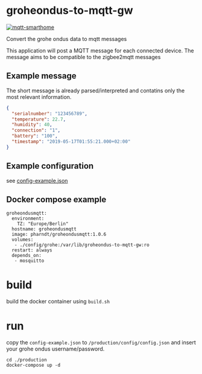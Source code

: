 # groheondus-to-mqtt-gw
[![mqtt-smarthome](https://img.shields.io/badge/mqtt-smarthome-blue.svg)](https://github.com/mqtt-smarthome/mqtt-smarthome)

Convert the grohe ondus data to mqtt messages

This application will post a MQTT message for each connected device.
The message aims to be compatible to the zigbee2mqtt messages

## Example message

The short message is already parsed/interpreted and contatins only the most relevant 
information.

```json
{
  "serialnumber": "123456789",
  "temperature": 22.7,
  "humidity": 40,
  "connection": "1",
  "battery": "100",
  "timestamp": "2019-05-17T01:55:21.000+02:00"
}
```

## Example configuration
see [config-example.json](config-example.json)

## Docker compose example

```
groheondusmqtt:
  environment:
    TZ: "Europe/Berlin"
  hostname: groheondusmqtt
  image: pharndt/groheondusmqtt:1.0.6
  volumes:
   - ./config/grohe:/var/lib/groheondus-to-mqtt-gw:ro
  restart: always
  depends_on:
   - mosquitto
```

# build

build the docker container using `build.sh`

# run

copy the `config-example.json` to `/production/config/config.json`
and insert your grohe ondus username/password.

```
cd ./production
docker-compose up -d
```
